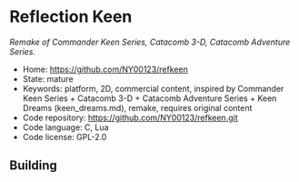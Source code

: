 # Reflection Keen

_Remake of Commander Keen Series, Catacomb 3-D, Catacomb Adventure Series._

- Home: https://github.com/NY00123/refkeen
- State: mature
- Keywords: platform, 2D, commercial content, inspired by Commander Keen Series + Catacomb 3-D + Catacomb Adventure Series + Keen Dreams (keen_dreams.md), remake, requires original content
- Code repository: https://github.com/NY00123/refkeen.git
- Code language: C, Lua
- Code license: GPL-2.0

## Building
